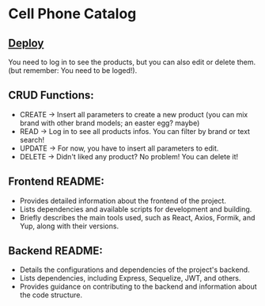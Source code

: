 # Cell Phone Catalog
## [Deploy](https://cellphone-catalog.vercel.app/)

You need to log in to see the products, but you can also edit or delete them. (but remember: You need to be loged!).

## CRUD Functions:
- CREATE -> Insert all parameters to create a new product (you can mix brand with other brand models; an easter egg? maybe)
- READ -> Log in to see all products infos. You can filter by brand or text search!
- UPDATE -> For now, you have to insert all parameters to edit.
- DELETE -> Didn't liked any product? No problem! You can delete it!

## Frontend README:

- Provides detailed information about the frontend of the project.
- Lists dependencies and available scripts for development and building.
- Briefly describes the main tools used, such as React, Axios, Formik, and Yup, along with their versions.

## Backend README:

- Details the configurations and dependencies of the project's backend.
- Lists dependencies, including Express, Sequelize, JWT, and others.
- Provides guidance on contributing to the backend and information about the code structure.
